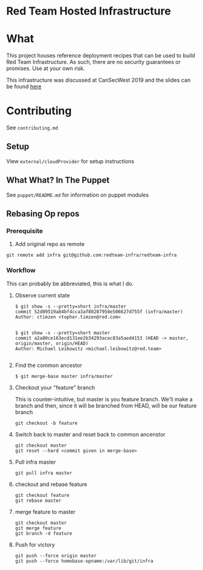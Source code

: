 # Red Team Hosted Infrastructure

# What

This project houses reference deployment recipes that can be used to build Red Team Infrastructure. As such, there are no security guarantees or promises. Use at your own risk.

This infrastructure was discussed at CanSecWest 2019 and the slides can be found [here](https://speakerdeck.com/tophertimzen/attack-infrastructure-for-the-modern-red-team)

# Contributing

See `contributing.md`

## Setup

View `external/cloudProvider` for setup instructions

## What What?  In The Puppet

See `puppet/README.md` for information on puppet modules

## Rebasing Op repos

### Prerequisite

1. Add original repo as remote

```
git remote add infra git@github.com:redteam-infra/redteam-infra
```

### Workflow

This can probably be abbreviated, this is what I do.

1. Observe current state

    ```
    $ git show -s --pretty=short infra/master
    commit 52d09519a84bf4cca3af80287958e506627d755f (infra/master)
    Author: ctimzen <topher.timzen@red.com>


    $ git show -s --pretty=short master
    commit a2a80ce163ecd131ee2b34293acec83a5aed4153 (HEAD -> master, origin/master, origin/HEAD)
    Author: Michael Leibowitz <michael.leibowitz@red.team>


    ```

2. Find the common ancestor

    ```
    $ git merge-base master infra/master
    ```

3. Checkout your "feature" branch

    This is counter-intuitive, but master is you feature branch.  We'll make a branch and then, since it will be branched from HEAD, will be our feature branch

    ```
    git checkout -b feature
    ```

4. Switch back to master and reset back to common ancenstor

    ```
    git checkout master
    git reset --hard <commit given in merge-base>
    ```

5. Pull infra master

    ```
    git pull infra master
    ```

6. checkout and rebase feature

    ```
    git checkout feature
    git rebase master
    ```

7. merge feature to master

    ```
    git checkout master
    git merge feature
    git branch -d feature
    ```

8. Push for victory

    ```
    git push --force origin master
    git push --force homebase-opname:/var/lib/git/infra
    ```

